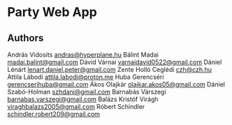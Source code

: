 # Party Web App

## Authors

András Vidosits <andras@hyperplane.hu>
Bálint Madai <madai.balint@gmail.com>
Dávid Várnai <varnaidavid0522@gmail.com>
Dániel Lénárt <lenart.daniel.peter@gmail.com>
Zente Holló Ceglédi <czh@czh.hu>
Attila Lábodi <attila.labodi@proton.me>
Huba Gerencséri <gerencserihuba@gmail.com>
Ákos Olajkár <olajkar.akos05@gmail.com>
Dániel Szabó-Holman <szhdani@gmail.com>
Barnabás Várszegi <barnabas.varszegi@gmail.com>
Balázs Kristóf Virágh <viraghbalazs2005@gmail.com>
Róbert Schindler <schindler.robert209@gmail.com>
